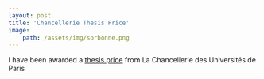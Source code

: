 ```yaml
---
layout: post
title: 'Chancellerie Thesis Price'
image: 
    path: /assets/img/sorbonne.png
---
```



I have been awarded a [thesis price](https://www.sorbonne.fr/wp-content/uploads/Prix-de-la-chancellerie-2019-livret-laur%C3%A9ats.pdf) from 
La Chancellerie des Universités de Paris


